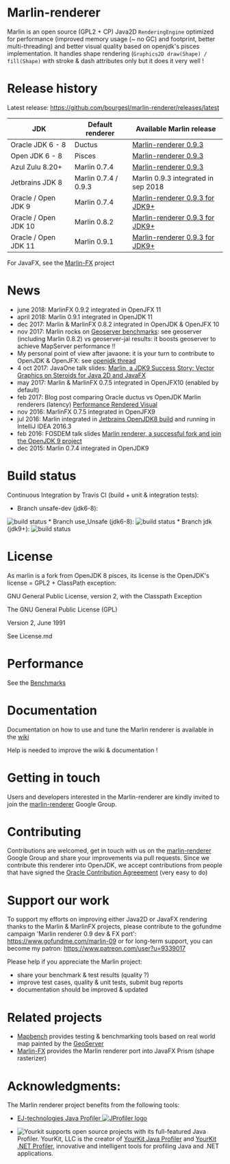 Marlin-renderer
===============

Marlin is an open source (GPL2 + CP) Java2D ``RenderingEngine`` optimized for performance (improved memory usage (~ no GC) and footprint, better multi-threading) and better visual quality based on openjdk's pisces implementation.
It handles shape rendering (``Graphics2D draw(Shape) / fill(Shape)`` with stroke & dash attributes only but it does it very well !

Release history
===============

Latest release: https://github.com/bourgesl/marlin-renderer/releases/latest

| JDK | Default renderer | Available Marlin release |
| --- | --- | --- |
| Oracle JDK 6 - 8  | Ductus       | [Marlin-renderer 0.9.3](https://github.com/bourgesl/marlin-renderer/releases/tag/v0_9_3) |
| Open JDK   6 - 8  | Pisces       | [Marlin-renderer 0.9.3](https://github.com/bourgesl/marlin-renderer/releases/tag/v0_9_3) |
| Azul Zulu 8.20+   | Marlin 0.7.4 | [Marlin-renderer 0.9.3](https://github.com/bourgesl/marlin-renderer/releases/tag/v0_9_3) |
| Jetbrains JDK 8   | Marlin 0.7.4 / 0.9.3 | Marlin 0.9.3 integrated in sep 2018 |
| Oracle / Open JDK 9      | Marlin 0.7.4 | [Marlin-renderer 0.9.3 for JDK9+](https://github.com/bourgesl/marlin-renderer/releases/tag/v0_9_3_jdk9) |
| Oracle / Open JDK 10     | Marlin 0.8.2 | [Marlin-renderer 0.9.3 for JDK9+](https://github.com/bourgesl/marlin-renderer/releases/tag/v0_9_3_jdk9) |
| Oracle / Open JDK 11       | Marlin 0.9.1 | [Marlin-renderer 0.9.3 for JDK9+](https://github.com/bourgesl/marlin-renderer/releases/tag/v0_9_3_jdk9)

For JavaFX, see the [Marlin-FX](https://github.com/bourgesl/marlin-fx) project

News
====
* june 2018: MarlinFX 0.9.2 integrated in OpenJFX 11
* april 2018: Marlin 0.9.1 integrated in OpenJDK 11
* dec 2017: Marlin & MarlinFX 0.8.2 integrated in OpenJDK & OpenJFX 10
* nov 2017: Marlin rocks on [Geoserver benchmarks](https://gmf-test.sig.cloud.camptocamp.net/ms_perfs/): see geoserver (including Marlin 0.8.2) vs geoserver-jai results: it boosts geoserver to achieve MapServer performance !!
* My personal point of view after javaone: it is your turn to contribute to OpenJDK & OpenJFX: see [openjdk thread](http://mail.openjdk.java.net/pipermail/openjfx-dev/2017-October/020900.html)
* 4 oct 2017: JavaOne talk slides: [Marlin, a JDK9 Success Story: Vector Graphics on Steroids for Java 2D and JavaFX](https://github.com/bourgesl/bourgesl.github.io/raw/master/javaone2017/slides/javaone-marlin-talk.pdf)
* may 2017: Marlin & MarlinFX 0.7.5 integrated in OpenJFX10 (enabled by default)
* feb 2017: Blog post comparing Oracle ductus vs OpenJDK Marlin renderers (latency) [Performance Rendered Visual](https://www.azul.com/performance-rendered-visual/)
* nov 2016: MarlinFX 0.7.5 integrated in OpenJFX9
* jul 2016: Marlin integrated in [Jetbrains OpenJDK8 build](https://github.com/JetBrains/jdk8u) and running in IntelliJ IDEA 2016.3
* feb 2016: FOSDEM talk slides [Marlin renderer, a successful fork and join the OpenJDK 9 project](https://bourgesl.github.io/fosdem-2016/slides/fosdem-2016-Marlin.pdf)
* dec 2015: Marlin 0.7.4 integrated in OpenJDK9


Build status
============
Continuous Integration by Travis CI (build + unit & integration tests):
   * Branch unsafe-dev (jdk6-8): 
<img src="https://travis-ci.org/bourgesl/marlin-renderer.svg?branch=unsafe-dev" alt="build status"/>
   * Branch use_Unsafe (jdk6-8): 
<img src="https://travis-ci.org/bourgesl/marlin-renderer.svg?branch=use_Unsafe" alt="build status"/>
   * Branch jdk (jdk9+): 
<img src="https://travis-ci.org/bourgesl/marlin-renderer.svg?branch=openjdk" alt="build status"/>


License
=======

As marlin is a fork from OpenJDK 8 pisces, its license is the OpenJDK's license = GPL2 + ClassPath exception:

GNU General Public License, version 2,
with the Classpath Exception

The GNU General Public License (GPL)

Version 2, June 1991

See License.md


Performance
===========

See the [Benchmarks](https://github.com/bourgesl/marlin-renderer/wiki/Benchmarks)


Documentation
=============
Documentation on how to use and tune the Marlin renderer is available in the [wiki]( https://github.com/bourgesl/marlin-renderer/wiki)

Help is needed to improve the wiki & documentation !


Getting in touch
================

Users and developers interested in the Marlin-renderer are kindly invited to join the [marlin-renderer](https://groups.google.com/forum/#!forum/marlin-renderer) Google Group.


Contributing
============

Contributions are welcomed, get in touch with us on the [marlin-renderer](https://groups.google.com/forum/#!forum/marlin-renderer) Google Group and share your improvements via pull requests. 
Since we contribute this renderer into OpenJDK, we accept contributions from people that have signed the [Oracle Contribution Agreeement](http://www.oracle.com/technetwork/community/oca-486395.html) (very easy to do)


Support our work
================

To support my efforts on improving either Java2D or JavaFX rendering thanks to the Marlin & MarlinFX projects, please contribute to the gofundme campaign 'Marlin renderer 0.9 dev & FX port': https://www.gofundme.com/marlin-09 or for long-term support, you can become my patron: https://www.patreon.com/user?u=9339017

Please help if you appreciate the Marlin project:
   * share your benchmark & test results (quality ?)
   * improve test cases, quality & unit tests, submit bug reports
   * documentation should be improved & updated


Related projects
================

- [Mapbench](https://github.com/bourgesl/mapbench) provides testing & benchmarking tools based on real world map painted by the [GeoServer](http://geoserver.org/)
- [Marlin-FX](https://github.com/bourgesl/marlin-fx) provides the Marlin renderer port into JavaFX Prism (shape rasterizer)


Acknowledgments:
================
The Marlin renderer project benefits from the following tools:
* <a href="https://www.ej-technologies.com/products/jprofiler/overview.html">EJ-technologies Java Profiler <img src="https://www.ej-technologies.com/images/product_banners/jprofiler_medium.png" alt="JProfiler logo"></a> 

* <img src="https://www.yourkit.com/images/yklogo.png" alt="Yourkit"> supports open source projects with its full-featured Java Profiler.
YourKit, LLC is the creator of <a href="https://www.yourkit.com/java/profiler/">YourKit Java Profiler</a>
and <a href="https://www.yourkit.com/.net/profiler/">YourKit .NET Profiler</a>, innovative and intelligent tools for profiling Java and .NET applications.
